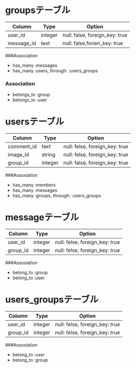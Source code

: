 # groupsテーブル

|Column|Type|Option|
|------|----|------|
|user_id|integer|null: false, foreign_key: true|
|message_id|text|null: false,forien_key: true|

###Association
- has_many :messages
- has_many :users, through: :users_groups

### Association
- belongs_to :group
- belongs_to :user

# usersテーブル

|Column|Type|Option|
|------|----|------|
|comment_id|text|null: felse, foreign_key: true|
|image_id|string|null: felse, foreign_key: true|
|group_id|integer|null: false, foreign_key: true|

###Assosiation
- has_many :members
- has_many :messages
- has_many :groups, through: :users_groups

# messageテーブル

|Column|Type|Option|
|------|----|------|
|user_id|integer|null: felse, foreign_key: true|
|group_id|integer|null: felse, foreign_key: true|

###Assosiation
- belong_to :group
- belong_to :user

# users_groupsテーブル

|Column|Type|Option|
|------|----|------|
|user_id|integer|null: felse, foreign_key: true|
|group_id|integer|null: felse, foreign_key: true|

###Assosiation
- belong_to :user
- belong_to :group

